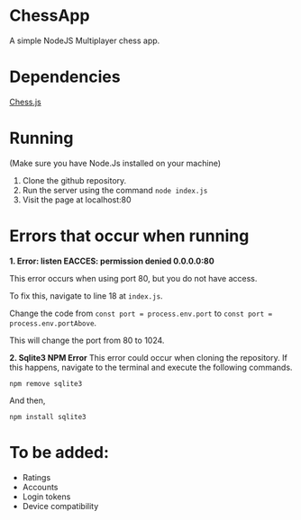 # ChessApp
A simple NodeJS Multiplayer chess app.


# Dependencies
[Chess.js](https://github.com/jhlywa/chess.j)

# Running
(Make sure you have Node.Js installed on your machine)
1. Clone the github repository.
2. Run the server using the command `node index.js`
3. Visit the page at localhost:80

# Errors that occur when running
**1. Error: listen EACCES: permission denied 0.0.0.0:80**

  This error occurs when using port 80, but you do not have access.
  
  To fix this, navigate to line 18 at `index.js`.
  
  Change the code from `const port = process.env.port` to `const port = process.env.portAbove`.
  
  This will change the port from 80 to 1024.


**2. Sqlite3 NPM Error** 
This error could occur when cloning the repository.
If this happens, navigate to the terminal and execute the following commands.
   
   `npm remove sqlite3`
   
   
   And then,
   
   
   `npm install sqlite3`

# To be added:
- Ratings
- Accounts
- Login tokens
- Device compatibility
